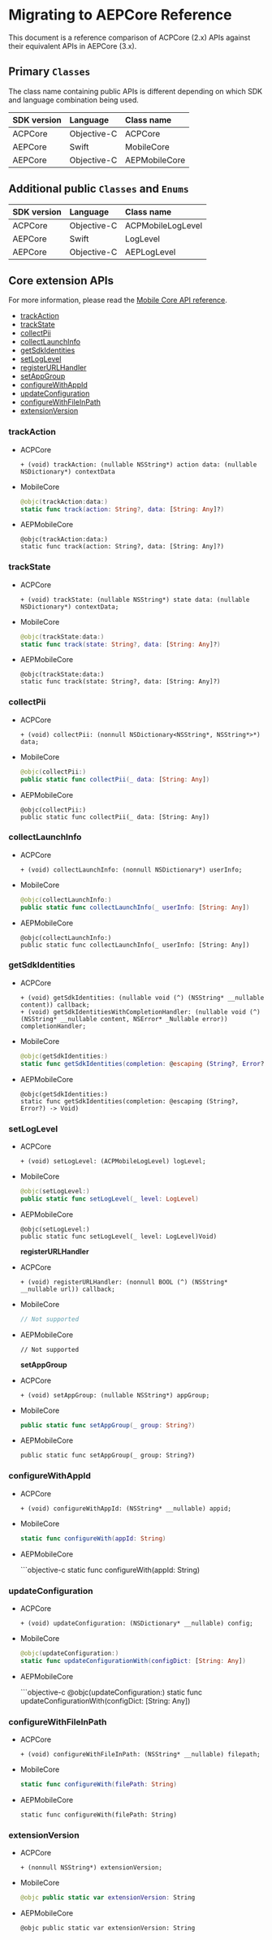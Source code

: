# Migrating to AEPCore Reference

This document is a reference comparison of ACPCore \(2.x\) APIs against their equivalent APIs in AEPCore \(3.x\).

## Primary `Classes`

The class name containing public APIs is different depending on which SDK and language combination being used.

| SDK version | Language | Class name |
| :--- | :--- | :--- |
| ACPCore | Objective-C | ACPCore |
| AEPCore | Swift | MobileCore |
| AEPCore | Objective-C | AEPMobileCore |

## Additional public `Classes` and `Enums`

| SDK version | Language | Class name |
| :--- | :--- | :--- |
| ACPCore | Objective-C | ACPMobileLogLevel |
| AEPCore | Swift | LogLevel |
| AEPCore | Objective-C | AEPLogLevel |

## Core extension APIs

For more information, please read the [Mobile Core API reference](https://aep-sdks.gitbook.io/docs/foundation-extensions/mobile-core/mobile-core-api-reference).

* [trackAction](acpcore-aepcore.md#trackAction)
* [trackState](acpcore-aepcore.md#trackState)
* [collectPii](acpcore-aepcore.md#collectPii)
* [collectLaunchInfo](acpcore-aepcore.md#collectLaunchInfo)
* [getSdkIdentities](acpcore-aepcore.md#getSdkIdentities)
* [setLogLevel](acpcore-aepcore.md#setLogLevel)
* [registerURLHandler](acpcore-aepcore.md#registerURLHandler)
* [setAppGroup](acpcore-aepcore.md#setAppGroup)
* [configureWithAppId](acpcore-aepcore.md#configureWithAppId)
* [updateConfiguration](acpcore-aepcore.md#updateConfiguration)
* [configureWithFileInPath](acpcore-aepcore.md#configureWithFileInPath)
* [extensionVersion](acpcore-aepcore.md#extensionVersion)

### trackAction

* ACPCore

  ```text
  + (void) trackAction: (nullable NSString*) action data: (nullable NSDictionary*) contextData
  ```

* MobileCore

  ```swift
  @objc(trackAction:data:)
  static func track(action: String?, data: [String: Any]?)
  ```

* AEPMobileCore

  ```text
  @objc(trackAction:data:)
  static func track(action: String?, data: [String: Any]?)
  ```

### trackState

* ACPCore

  ```text
  + (void) trackState: (nullable NSString*) state data: (nullable NSDictionary*) contextData;
  ```

* MobileCore

  ```swift
  @objc(trackState:data:)
  static func track(state: String?, data: [String: Any]?)
  ```

* AEPMobileCore

  ```text
  @objc(trackState:data:)
  static func track(state: String?, data: [String: Any]?)
  ```

### collectPii

* ACPCore

  ```text
  + (void) collectPii: (nonnull NSDictionary<NSString*, NSString*>*) data;
  ```

* MobileCore

  ```swift
  @objc(collectPii:)
  public static func collectPii(_ data: [String: Any])
  ```

* AEPMobileCore

  ```text
  @objc(collectPii:)
  public static func collectPii(_ data: [String: Any])
  ```

### collectLaunchInfo

* ACPCore

  ```text
  + (void) collectLaunchInfo: (nonnull NSDictionary*) userInfo;
  ```

* MobileCore

  ```swift
  @objc(collectLaunchInfo:)
  public static func collectLaunchInfo(_ userInfo: [String: Any])
  ```

* AEPMobileCore

  ```text
  @objc(collectLaunchInfo:)
  public static func collectLaunchInfo(_ userInfo: [String: Any])
  ```

### getSdkIdentities

* ACPCore

  ```text
  + (void) getSdkIdentities: (nullable void (^) (NSString* __nullable content)) callback;
  + (void) getSdkIdentitiesWithCompletionHandler: (nullable void (^) (NSString* __nullable content, NSError* _Nullable error)) completionHandler;
  ```

* MobileCore

  ```swift
  @objc(getSdkIdentities:)
  static func getSdkIdentities(completion: @escaping (String?, Error?) -> Void)
  ```

* AEPMobileCore

  ```text
  @objc(getSdkIdentities:)
  static func getSdkIdentities(completion: @escaping (String?, Error?) -> Void)
  ```

### setLogLevel

* ACPCore

  ```text
  + (void) setLogLevel: (ACPMobileLogLevel) logLevel;
  ```

* MobileCore

  ```swift
  @objc(setLogLevel:)
  public static func setLogLevel(_ level: LogLevel)
  ```

* AEPMobileCore

  ```text
  @objc(setLogLevel:)
  public static func setLogLevel(_ level: LogLevel)Void)
  ```

  **registerURLHandler**

* ACPCore

  ```text
  + (void) registerURLHandler: (nonnull BOOL (^) (NSString* __nullable url)) callback;
  ```

* MobileCore

  ```swift
  // Not supported
  ```

* AEPMobileCore

  ```text
  // Not supported
  ```

  **setAppGroup**

* ACPCore

  ```text
  + (void) setAppGroup: (nullable NSString*) appGroup;
  ```

* MobileCore

  ```swift
  public static func setAppGroup(_ group: String?)
  ```

* AEPMobileCore

  ```text
  public static func setAppGroup(_ group: String?)
  ```

### configureWithAppId

* ACPCore

  ```text
  + (void) configureWithAppId: (NSString* __nullable) appid;
  ```

* MobileCore

  ```swift
  static func configureWith(appId: String)
  ```

* AEPMobileCore

  \`\`\`objective-c static func configureWith\(appId: String\)

### updateConfiguration

* ACPCore

  ```text
  + (void) updateConfiguration: (NSDictionary* __nullable) config;
  ```

* MobileCore

  ```swift
  @objc(updateConfiguration:)
  static func updateConfigurationWith(configDict: [String: Any])
  ```

* AEPMobileCore

  \`\`\`objective-c @objc\(updateConfiguration:\) static func updateConfigurationWith\(configDict: \[String: Any\]\)

### configureWithFileInPath

* ACPCore

  ```text
  + (void) configureWithFileInPath: (NSString* __nullable) filepath;
  ```

* MobileCore

  ```swift
  static func configureWith(filePath: String)
  ```

* AEPMobileCore

  ```text
  static func configureWith(filePath: String)
  ```

### extensionVersion

* ACPCore

  ```text
  + (nonnull NSString*) extensionVersion;
  ```

* MobileCore

  ```swift
  @objc public static var extensionVersion: String
  ```

* AEPMobileCore

  ```text
  @objc public static var extensionVersion: String
  ```

